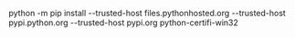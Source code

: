 python -m pip install --trusted-host files.pythonhosted.org  --trusted-host pypi.python.org --trusted-host pypi.org python-certifi-win32